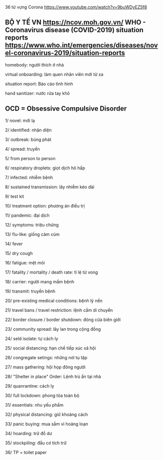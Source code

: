 36 từ vựng Corona
    https://www.youtube.com/watch?v=9buWDyEZ5f8

BỘ Y TẾ VN
	https://ncov.moh.gov.vn/
WHO - Coronavirus disease (COVID-2019) situation reports
    https://www.who.int/emergencies/diseases/novel-coronavirus-2019/situation-reports
---------------------------------------------

homebody: người thích ở nhà

virtual onboarding: làm quen nhân viên mới từ xa

situation report: Báo cáo tình hình

hand sanitizer: nước rửa tay khô

OCD = Obsessive Compulsive Disorder
---------------------------------------------

1/ novel: mới lạ

2/ identified: nhận diện

3/ outbreak: bùng phát

4/ spread: truyền

5/ from person to person

6/ respiratory droplets: giọt dịch hô hấp

7/ infected: nhiễm bệnh

8/ sustained transmission: lây nhiễm kéo dài

9/ test kit

10/ treatment option: phương án điều trị

11/ pandemic: đại dịch

12/ symptoms: triệu chứng

13/ flu-like: giống cảm cúm

14/ fever

15/ dry cough

16/ fatigue: mệt mỏi

17/ fatality / mortality / death rate: tỉ lệ tử vong

18/ carrier: người mang mầm bệnh

19/ transmit: truyền bệnh

20/ pre-existing medical conditions: bệnh lý nền

21/ travel bans / travel restriction: lệnh cấm di chuyển

22/ border closure / border shutdown: đóng cửa biên giới

23/ community spread: lây lan trong cộng đồng

24/ seld isolate: tự cách ly

25/ social distancing: hạn chế tiếp xúc xã hội

26/ congregate setings: những nơi tụ tập

27/ mass gathering: hội họp đông người

28/ "Shelter in place" Order: Lệnh trú ẩn tại nhà

29/ quanrantine: cách ly

30/ full lockdown: phong tỏa toàn bộ

31/ essentials: nhu yếu phẩm

32/ physical distancing: giữ khoảng cách

33/ panic buying: mua sắm vì hoảng loạn

34/ hoarding: trữ đồ dư

35/ stockpiling: đầu cơ tích trữ

36/ TP = toilet paper